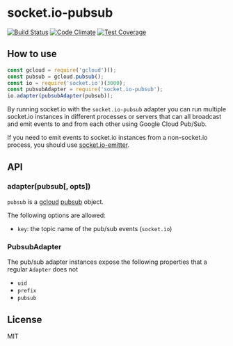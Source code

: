 # socket.io-pubsub

[![Build Status](https://travis-ci.org/elegantmonkeys/socket.io-pubsub.svg?branch=master)](https://travis-ci.org/elegantmonkeys/socket.io-pubsub)
[![Code Climate](https://codeclimate.com/github/elegantmonkeys/socket.io-pubsub/badges/gpa.svg)](https://codeclimate.com/github/elegantmonkeys/socket.io-pubsub)
[![Test Coverage](https://codeclimate.com/github/elegantmonkeys/socket.io-pubsub/badges/coverage.svg)](https://codeclimate.com/github/elegantmonkeys/socket.io-pubsub/coverage)

## How to use

```js
const gcloud = require('gcloud')();
const pubsub = gcloud.pubsub();
const io = require('socket.io')(3000);
const pubsubAdapter = require('socket.io-pubsub');
io.adapter(pubsubAdapter(pubsub));
```

By running socket.io with the `socket.io-pubsub` adapter you can run
multiple socket.io instances in different processes or servers that can
all broadcast and emit events to and from each other using Google Cloud Pub/Sub.

If you need to emit events to socket.io instances from a non-socket.io
process, you should use [socket.io-emitter](https://github.com/socketio/socket.io-emitter).

## API

### adapter(pubsub[, opts])

`pubsub` is a [gcloud](https://googlecloudplatform.github.io/gcloud-node/#/docs/gcloud) [pubsub](https://googlecloudplatform.github.io/gcloud-node/#/docs/pubsub) object. 

The following options are allowed:

- `key`: the topic name of the pub/sub events (`socket.io`)


### PubsubAdapter

The pub/sub adapter instances expose the following properties
that a regular `Adapter` does not

- `uid`
- `prefix`
- `pubsub`

## License

MIT

